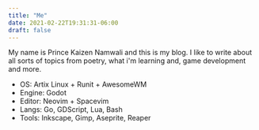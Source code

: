 ```yaml
---
title: "Me"
date: 2021-02-22T19:31:31-06:00
draft: false
---
```


My name is Prince Kaizen Namwali and this is my blog. I like to write about all sorts of topics from poetry, what i'm learning and, game development and more.

- OS: Artix Linux + Runit + AwesomeWM
- Engine: Godot
- Editor: Neovim + Spacevim
- Langs: Go, GDScript, Lua, Bash
- Tools: Inkscape, Gimp, Aseprite, Reaper
